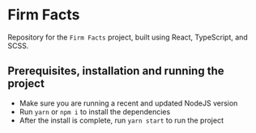 # Firm Facts

Repository for the `Firm Facts` project, built using React, TypeScript, and SCSS.

## Prerequisites, installation and running the project

- Make sure you are running a recent and updated NodeJS version
- Run `yarn` or `npm i` to install the dependencies
- After the install is complete, run `yarn start` to run the project
